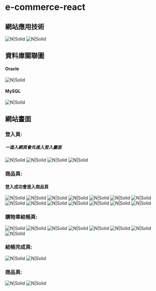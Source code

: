 # e-commerce-react

## 網站應用技術
![N|Solid](https://raw.githubusercontent.com/XuShangXuan/e-commerce-react/main/READMEIMG/E-Connerce-BackEndImg.png)
![N|Solid](https://raw.githubusercontent.com/XuShangXuan/e-commerce-react/main/READMEIMG/E-Connerce-FrontEndImg.png)

## 資料庫關聯圖
#### Oracle
![N|Solid](https://raw.githubusercontent.com/XuShangXuan/e-commerce-react/main/READMEIMG/OracleERD.png)
#### MySQL
![N|Solid](https://raw.githubusercontent.com/XuShangXuan/e-commerce-react/main/READMEIMG/MySqlERD.png)

## 網站畫面
### 登入頁:
##### 一進入網頁會先進入登入畫面
![N|Solid](https://raw.githubusercontent.com/XuShangXuan/e-commerce-react/main/READMEIMG/E-Connerce-Img.png)
![N|Solid](https://raw.githubusercontent.com/XuShangXuan/e-commerce-react/main/READMEIMG/E-Connerce-Img%20(1).png)
![N|Solid](https://raw.githubusercontent.com/XuShangXuan/e-commerce-react/main/READMEIMG/E-Connerce-Img%20(2).png)
![N|Solid](https://raw.githubusercontent.com/XuShangXuan/e-commerce-react/main/READMEIMG/E-Connerce-Img%20(3).png)
### 商品頁:
#### 登入成功會進入商品頁
![N|Solid](https://raw.githubusercontent.com/XuShangXuan/e-commerce-react/main/READMEIMG/E-Connerce-Img%20(4).png)
![N|Solid](https://raw.githubusercontent.com/XuShangXuan/e-commerce-react/main/READMEIMG/E-Connerce-Img%20(5).png)
![N|Solid](https://raw.githubusercontent.com/XuShangXuan/e-commerce-react/main/READMEIMG/E-Connerce-Img%20(6).png)
![N|Solid](https://raw.githubusercontent.com/XuShangXuan/e-commerce-react/main/READMEIMG/E-Connerce-Img%20(7).png)
![N|Solid](https://raw.githubusercontent.com/XuShangXuan/e-commerce-react/main/READMEIMG/E-Connerce-Img%20(8).png)
![N|Solid](https://raw.githubusercontent.com/XuShangXuan/e-commerce-react/main/READMEIMG/E-Connerce-Img%20(9).png)
![N|Solid](https://raw.githubusercontent.com/XuShangXuan/e-commerce-react/main/READMEIMG/E-Connerce-Img%20(10).png)
![N|Solid](https://raw.githubusercontent.com/XuShangXuan/e-commerce-react/main/READMEIMG/E-Connerce-Img%20(11).png)
![N|Solid](https://raw.githubusercontent.com/XuShangXuan/e-commerce-react/main/READMEIMG/E-Connerce-Img%20(12).png)
![N|Solid](https://raw.githubusercontent.com/XuShangXuan/e-commerce-react/main/READMEIMG/E-Connerce-Img%20(14).png)
![N|Solid](https://raw.githubusercontent.com/XuShangXuan/e-commerce-react/main/READMEIMG/E-Connerce-Img%20(15).png)
![N|Solid](https://raw.githubusercontent.com/XuShangXuan/e-commerce-react/main/READMEIMG/E-Connerce-Img%20(16).png)
![N|Solid](https://raw.githubusercontent.com/XuShangXuan/e-commerce-react/main/READMEIMG/E-Connerce-Img%20(17).png)
![N|Solid](https://raw.githubusercontent.com/XuShangXuan/e-commerce-react/main/READMEIMG/E-Connerce-Img%20(18).png)
### 購物車結帳頁:
![N|Solid](https://raw.githubusercontent.com/XuShangXuan/e-commerce-react/main/READMEIMG/E-Connerce-Img%20(19).png)
![N|Solid](https://raw.githubusercontent.com/XuShangXuan/e-commerce-react/main/READMEIMG/E-Connerce-Img%20(20).png)
![N|Solid](https://raw.githubusercontent.com/XuShangXuan/e-commerce-react/main/READMEIMG/E-Connerce-Img%20(21).png)
![N|Solid](https://raw.githubusercontent.com/XuShangXuan/e-commerce-react/main/READMEIMG/E-Connerce-Img%20(22).png)
![N|Solid](https://raw.githubusercontent.com/XuShangXuan/e-commerce-react/main/READMEIMG/E-Connerce-Img%20(23).png)
![N|Solid](https://raw.githubusercontent.com/XuShangXuan/e-commerce-react/main/READMEIMG/E-Connerce-Img%20(24).png)
![N|Solid](https://raw.githubusercontent.com/XuShangXuan/e-commerce-react/main/READMEIMG/E-Connerce-Img%20(25).png)
![N|Solid](https://raw.githubusercontent.com/XuShangXuan/e-commerce-react/main/READMEIMG/E-Connerce-Img%20(26).png)
### 結帳完成頁:
![N|Solid](https://raw.githubusercontent.com/XuShangXuan/e-commerce-react/main/READMEIMG/E-Connerce-Img%20(27).png)
![N|Solid](https://raw.githubusercontent.com/XuShangXuan/e-commerce-react/main/READMEIMG/E-Connerce-Img%20(28).png)
### 商品頁:
![N|Solid](https://raw.githubusercontent.com/XuShangXuan/e-commerce-react/main/READMEIMG/E-Connerce-Img%20(29).png)
![N|Solid](https://raw.githubusercontent.com/XuShangXuan/e-commerce-react/main/READMEIMG/E-Connerce-Img%20(30).png)
